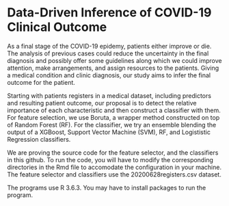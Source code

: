 # Data-Driven Inference of COVID-19 Clinical Outcome
 

As a final stage of the COVID-19 epidemy, patients either improve or die. The analysis of previous cases could reduce the uncertainty in the final diagnosis and possibly offer some guidelines along which we could improve attention, make arrangements, and assign resources to the patients. Giving a medical condition and clinic diagnosis, our study aims to infer the final outcome for the patient. 
  
Starting with patients registers in a medical dataset, including predictors and resulting patient outcome, 
our proposal is to detect the relative importance of each characteristic and then construct a classifier with them.
For feature selection, we use Boruta, a wrapper method constructed on top of Random Forest (RF). For the classifier, we 
try an ensemble blending the output of a XGBoost, Support Vector Machine (SVM), RF, and Logististic Regression classifiers.

We are proving the source code for the feature selector, and the classifiers in this github. To run the code, you will have to 
modify the corresponding directories in the Rmd file to accomodate the configuration in your machine.
The feature selector and classifiers use the 20200628registers.csv dataset.


The programs use R 3.6.3. You may have to install packages to run the program. 




